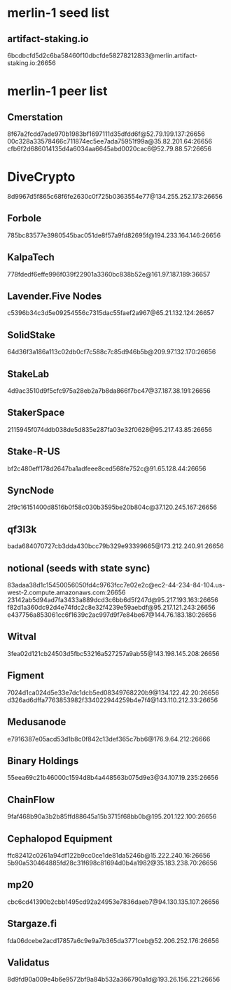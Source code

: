 # merlin-1 seed list

## artifact-staking.io

6bcdbcfd5d2c6ba58460f10dbcfde58278212833\@merlin.artifact-staking.io:26656

# merlin-1 peer list

## Cmerstation

8f67a2fcdd7ade970b1983bf1697111d35dfdd6f\@52.79.199.137:26656
00c328a33578466c711874ec5ee7ada75951f99a\@35.82.201.64:26656
cfb6f2d686014135d4a6034aa6645abd0020cac6\@52.79.88.57:26656

# DiveCrypto

8d9967d5f865c68f6fe2630c0f725b0363554e77\@134.255.252.173:26656

## Forbole

785bc83577e3980545bac051de8f57a9fd82695f\@194.233.164.146:26656

## KalpaTech

778fdedf6effe996f039f22901a3360bc838b52e\@161.97.187.189:36657

## Lavender.Five Nodes

c5396b34c3d5e09254556c7315dac55faef2a967\@65.21.132.124:26657

## SolidStake

64d36f3a186a113c02db0cf7c588c7c85d946b5b\@209.97.132.170:26656

## StakeLab

4d9ac3510d9f5cfc975a28eb2a7b8da866f7bc47\@37.187.38.191:26656

## StakerSpace

2115945f074ddb038de5d835e287fa03e32f0628\@95.217.43.85:26656

## Stake-R-US

bf2c480eff178d2647ba1adfeee8ced568fe752c\@91.65.128.44:26656

## SyncNode

2f9c16151400d8516b0f58c030b3595be20b804c\@37.120.245.167:26656

## qf3l3k

bada684070727cb3dda430bcc79b329e93399665\@173.212.240.91:26656

## notional (seeds with state sync)

83adaa38d1c15450056050fd4c9763fcc7e02e2c\@ec2-44-234-84-104.us-west-2.compute.amazonaws.com:26656
23142ab5d94ad7fa3433a889dcd3c6bb6d5f247d\@95.217.193.163:26656
f82d1a360dc92d4e74fdc2c8e32f4239e59aebdf\@95.217.121.243:26656
e437756a853061cc6f1639c2ac997d9f7e84be67\@144.76.183.180:26656

## Witval

3fea02d121cb24503d5fbc53216a527257a9ab55\@143.198.145.208:26656

## Figment

7024d1ca024d5e33e7dc1dcb5ed08349768220b9\@134.122.42.20:26656
d326ad6dffa7763853982f334022944259b4e7f4\@143.110.212.33:26656

## Medusanode

e7916387e05acd53d1b8c0f842c13def365c7bb6\@176.9.64.212:26666

## Binary Holdings

55eea69c21b46000c1594d8b4a448563b075d9e3\@34.107.19.235:26656

## ChainFlow

9faf468b90a3b2b85ffd88645a15b3715f68bb0b\@195.201.122.100:26656

## Cephalopod Equipment

ffc82412c0261a94df122b9cc0ce1de81da5246b\@15.222.240.16:26656
5b90a530464885fd28c31f698c81694d0b4a1982\@35.183.238.70:26656

## mp20

cbc6cd41390b2cbb1495cd92a24953e7836daeb7\@94.130.135.107:26656

## Stargaze.fi

fda06dcebe2acd17857a6c9e9a7b365da3771ceb\@52.206.252.176:26656

## Validatus

8d9fd90a009e4b6e9572bf9a84b532a366790a1d\@193.26.156.221:26656
